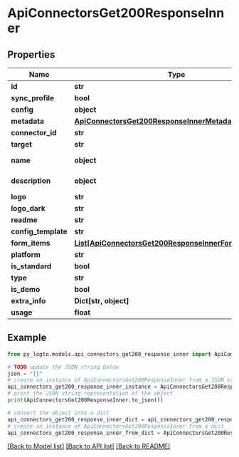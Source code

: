 # ApiConnectorsGet200ResponseInner


## Properties

Name | Type | Description | Notes
------------ | ------------- | ------------- | -------------
**id** | **str** |  | 
**sync_profile** | **bool** |  | 
**config** | **object** | arbitrary | 
**metadata** | [**ApiConnectorsGet200ResponseInnerMetadata**](ApiConnectorsGet200ResponseInnerMetadata.md) |  | 
**connector_id** | **str** |  | 
**target** | **str** |  | 
**name** | **object** | Validator function | 
**description** | **object** | Validator function | 
**logo** | **str** |  | 
**logo_dark** | **str** |  | 
**readme** | **str** |  | 
**config_template** | **str** |  | [optional] 
**form_items** | [**List[ApiConnectorsGet200ResponseInnerFormItemsInner]**](ApiConnectorsGet200ResponseInnerFormItemsInner.md) |  | [optional] 
**platform** | **str** |  | 
**is_standard** | **bool** |  | [optional] 
**type** | **str** |  | 
**is_demo** | **bool** |  | [optional] 
**extra_info** | **Dict[str, object]** |  | [optional] 
**usage** | **float** |  | [optional] 

## Example

```python
from py_logto.models.api_connectors_get200_response_inner import ApiConnectorsGet200ResponseInner

# TODO update the JSON string below
json = "{}"
# create an instance of ApiConnectorsGet200ResponseInner from a JSON string
api_connectors_get200_response_inner_instance = ApiConnectorsGet200ResponseInner.from_json(json)
# print the JSON string representation of the object
print(ApiConnectorsGet200ResponseInner.to_json())

# convert the object into a dict
api_connectors_get200_response_inner_dict = api_connectors_get200_response_inner_instance.to_dict()
# create an instance of ApiConnectorsGet200ResponseInner from a dict
api_connectors_get200_response_inner_from_dict = ApiConnectorsGet200ResponseInner.from_dict(api_connectors_get200_response_inner_dict)
```
[[Back to Model list]](../README.md#documentation-for-models) [[Back to API list]](../README.md#documentation-for-api-endpoints) [[Back to README]](../README.md)


